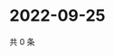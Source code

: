 # 2022-09-25

共 0 条

<!-- BEGIN WEIBO -->
<!-- 最后更新时间 Sun Sep 25 2022 03:02:56 GMT+0800 (China Standard Time) -->

<!-- END WEIBO -->
